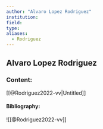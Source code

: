```yaml
---
author: "Alvaro Lopez Rodriguez"
institution:
field:
type:
aliases:
  - Rodriguez
---
```


## Alvaro Lopez Rodriguez

### Content:
[[@Rodriguez2022-vv|Untitled]]

#### Bibliography:

![[@Rodriguez2022-vv]]
